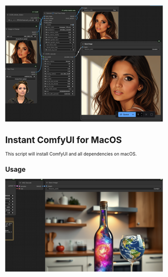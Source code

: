 ![ComfyUI Workflow](comfyui00.png)

# Instant ComfyUI for MacOS

This script will install ComfyUI and all dependencies on macOS.

## Usage




![Example Output](comfyui01.png)
